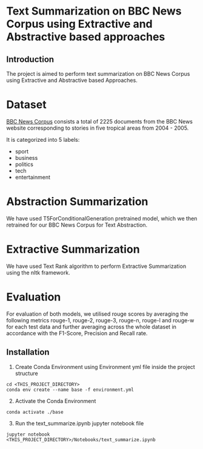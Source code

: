 # Text Summarization on BBC News Corpus using Extractive and Abstractive based approaches

## Introduction

The project is aimed to perform text summarization on BBC News Corpus using Extractive and Abstractive based Approaches.


# Dataset
<a href="https://www.kaggle.com/datasets/hgultekin/bbcnewsarchive">BBC News Corpus</a> consists a total of 2225 documents from the BBC News website corresponding to stories in five tropical areas from 2004 - 2005.

It is categorized into 5 labels:
- sport
- business
- politics
- tech
- entertainment

# Abstraction Summarization

We have used T5ForConditionalGeneration pretrained model, which we then retrained for our BBC News Corpus for Text Abstraction.

# Extractive Summarization

We have used Text Rank algorithm to perform Extractive Summarization using the nltk framework.

# Evaluation

For evaluation of both models, we utilised rouge scores by averaging the following metrics rouge-1, rouge-2, rouge-3, rouge-n, rouge-l and rouge-w for each test data and further averaging across the whole dataset in accordance with the F1-Score, Precision and Recall rate.

## Installation

1. Create Conda Environment using Environment yml file inside the project structure</li>
```
cd <THIS_PROJECT_DIRECTORY>
conda env create --name base -f environment.yml
```
2. Activate the Conda Environment
```
conda activate ./base
```
3. Run the text_summarize.ipynb jupyter notebook file

``` 
jupyter notebook <THIS_PROJECT_DIRECTORY>/Notebooks/text_summarize.ipynb
```






